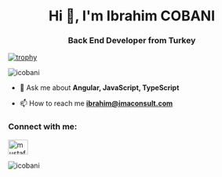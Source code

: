 

<h1 align="center">Hi 👋, I'm Ibrahim COBANI</h1>
<h3 align="center">Back End Developer from Turkey</h3>

[![trophy](https://github-profile-trophy.vercel.app/?username=icobani&theme=nord&title=Commit,Repositories,Joined2020)](https://github.com/ryo-ma/github-profile-trophy)

<p align="left"> <img src="https://komarev.com/ghpvc/?username=icobani&label=Profile%20views&color=0e75b6&style=flat" alt="icobani" /> </p>

- 💬 Ask me about **Angular, JavaScript, TypeScript**

- 📫 How to reach me **ibrahim@imaconsult.com**

<h3 align="left">Connect with me:</h3>
<p align="left">
<a href="https://www.linkedin.com/in/ibrahimcobani/" target="blank"><img align="center" src="https://raw.githubusercontent.com/rahuldkjain/github-profile-readme-generator/master/src/images/icons/Social/linked-in-alt.svg" alt="mustafa-psd" height="30" width="40" /></a>
</p>


<p><img align="center" src="https://github-readme-stats.vercel.app/api/top-langs?username=icobani&show_icons=true&locale=en&layout=compact" alt="icobani" /></p>
